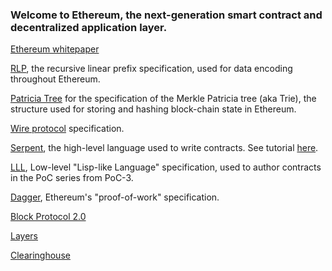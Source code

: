 ### Welcome to Ethereum, the next-generation smart contract and decentralized application layer.

[Ethereum whitepaper](https://github.com/ethereum/wiki/wiki/%5BEnglish%5D-White-Paper)

[RLP](https://github.com/ethereum/wiki/wiki/%5BEnglish%5D-RLP), the recursive linear prefix specification, used for data encoding throughout Ethereum.

[Patricia Tree](https://github.com/ethereum/wiki/wiki/%5BEnglish%5D-Patricia-Tree) for the specification of the Merkle Patricia tree (aka Trie), the structure used for storing and hashing block-chain state in Ethereum.

[Wire protocol](https://github.com/ethereum/wiki/wiki/%5BEnglish%5D-Wire-Protocol) specification.

[Serpent](https://github.com/ethereum/wiki/wiki/%5BEnglish%5D-Serpent-programming-language-operations), the high-level language used to write contracts. See tutorial [here](https://github.com/ethereum/wiki/wiki/%5BEnglish%5D-Serpent-programming-language-operations).

[LLL](https://github.com/ethereum/cpp-ethereum/wiki/LLL), Low-level "Lisp-like Language" specification, used to author contracts in the PoC series from PoC-3.

[Dagger](https://github.com/ethereum/wiki/wiki/%5BEnglish%5D-Dagger), Ethereum's "proof-of-work" specification.

[Block Protocol 2.0](https://github.com/ethereum/wiki/wiki/%5BEnglish%5D-Block-Protocol-2.0)

[Layers](https://github.com/ethereum/wiki/wiki/%5BEnglish%5D-Layers)

[Clearinghouse](https://github.com/ethereum/wiki/wiki/%5BEnglish%5D-Clearinghouse)